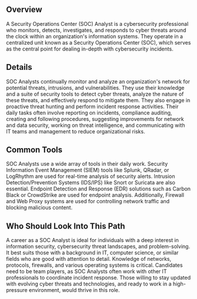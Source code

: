 ## Overview

A Security Operations Center (SOC) Analyst is a cybersecurity professional who monitors, detects, investigates, and responds to cyber threats around the clock within an organization's information systems. They operate in a centralized unit known as a Security Operations Center (SOC), which serves as the central point for dealing in-depth with cybersecurity incidents.

## Details

SOC Analysts continually monitor and analyze an organization's network for potential threats, intrusions, and vulnerabilities. They use their knowledge and a suite of security tools to detect cyber threats, analyze the nature of these threats, and effectively respond to mitigate them. They also engage in proactive threat hunting and perform incident response activities. Their daily tasks often involve reporting on incidents, compliance auditing, creating and following procedures, suggesting improvements for network and data security, working on threat intelligence, and communicating with IT teams and management to reduce organizational risks.

## Common Tools

SOC Analysts use a wide array of tools in their daily work. Security Information Event Management (SIEM) tools like Splunk, QRadar, or LogRhythm are used for real-time analysis of security alerts. Intrusion Detection/Prevention Systems (IDS/IPS) like Snort or Suricata are also essential. Endpoint Detection and Response (EDR) solutions such as Carbon Black or CrowdStrike are used for endpoint analysis. Additionally, Firewall and Web Proxy systems are used for controlling network traffic and blocking malicious content. 

## Who Should Look Into This Path

A career as a SOC Analyst is ideal for individuals with a deep interest in information security, cybersecurity threat landscapes, and problem-solving. It best suits those with a background in IT, computer science, or similar fields who are good with attention to detail. Knowledge of networks, protocols, firewalls, and various operating systems is critical. Candidates need to be team players, as SOC Analysts often work with other IT professionals to coordinate incident response. Those willing to stay updated with evolving cyber threats and technologies, and ready to work in a high-pressure environment, would thrive in this role.
